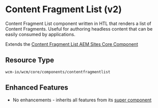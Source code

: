 Content Fragment List (v2)
====
Content Fragment List component written in HTL that renders a list of Content Fragments. Useful for authoring headless content that can be easily consumed by applications.

Extends the [Content Fragment List AEM Sites Core Component][extends-component]

## Resource Type
```
wcm-io/wcm/core/components/contentfragmentlist
```

## Enhanced Features

* No enhancements - inherits all features from its [super component][extends-component]

[extends-component]: https://github.com/adobe/aem-core-wcm-components/tree/master/content/src/content/jcr_root/apps/core/wcm/components/contentfragmentlist/v2/contentfragmentlist
